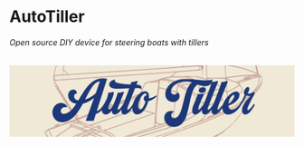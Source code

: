 # AutoTiller
###### Open source DIY device for steering boats with tillers

![](https://github.com/JoeyStrandnes/AutoTiller/blob/master/Documentation/AutoTiller_Logo_Crop.png?raw=true)
